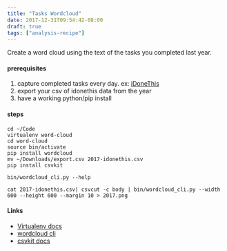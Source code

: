 ```yaml
---
title: "Tasks Wordcloud"
date: 2017-12-31T09:54:42-08:00
draft: true
tags: ["analysis-recipe"]
---
```


Create a word cloud using the text of the tasks you completed last year.

<!--more-->

#### prerequisites
1. capture completed tasks every day. ex: [iDoneThis](https://idonethis.com)
1. export your csv of idonethis data from the year
1. have a working python/pip install


#### steps
```
cd ~/Code
virtualenv word-cloud
cd word-cloud
source bin/activate
pip install wordcloud
mv ~/Downloads/export.csv 2017-idonethis.csv
pip install csvkit

bin/wordcloud_cli.py --help

cat 2017-idonethis.csv| csvcut -c body | bin/wordcloud_cli.py --width 600 --height 600 --margin 10 > 2017.png
```

#### Links

- [Virtualenv docs](https://virtualenv.pypa.io/en/stable/userguide/#usage)
- [wordcloud cli](https://github.com/amueller/word_cloud)
- [csvkit docs](https://csvkit.readthedocs.io/en/1.0.2/)
